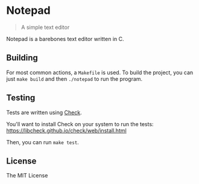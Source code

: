 # Notepad

> A simple text editor

Notepad is a barebones text editor written in C.

## Building

For most common actions, a `Makefile` is used. To build the
project, you can just `make build` and then `./notepad` to
run the program.

## Testing

Tests are written using [Check](https://libcheck.github.io).

You'll want to install Check on your system to run the tests:
https://libcheck.github.io/check/web/install.html

Then, you can run `make test`.

## License

The MIT License
